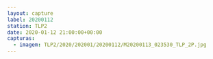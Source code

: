 ```yaml
---
layout: capture
label: 20200112
station: TLP2
date: 2020-01-12 21:00:00+00:00
capturas:
  - imagem: TLP2/2020/202001/20200112/M20200113_023530_TLP_2P.jpg
---
```

